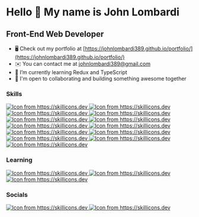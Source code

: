 Hello 👋 My name is John Lombardi
===============================

Front-End Web Developer
-----------------------------

*   🖥️  Check out my portfolio at [https://johnlombardi389.github.io/portfolio/](https://johnlombardi389.github.io/portfolio/)
*   ✉️  You can contact me at [johnlombardi389@gmail.com](mailto:mailto:johnlombardi389@gmail.com)
*   🌱  I’m currently learning Redux and TypeScript
*   🤝  I'm open to collaborating and building something awesome together


### Skills

<p>
  <a href="https://reactjs.org/">
    <img src="https://skillicons.dev/icons?i=react" alt="Icon from https://skillicons.dev" />
  </a>
  <a href="https://developer.mozilla.org/en-US/docs/Web/JavaScript">
    <img src="https://skillicons.dev/icons?i=js" alt="Icon from https://skillicons.dev" />
  </a>
  <a href="https://sass-lang.com/">
    <img src="https://skillicons.dev/icons?i=sass" alt="Icon from https://skillicons.dev" />
  </a>
  <a href="https://developer.mozilla.org/en-US/docs/Web/CSS">
    <img src="https://skillicons.dev/icons?i=css" alt="Icon from https://skillicons.dev" />
  </a>
  <a href="https://developer.mozilla.org/en-US/docs/Glossary/HTML">
    <img src="https://skillicons.dev/icons?i=html" alt="Icon from https://skillicons.dev" />
  </a>
  <a href="https://nodejs.org/en/">
    <img src="https://skillicons.dev/icons?i=nodejs" alt="Icon from https://skillicons.dev" />
  </a>
  <a href="https://getbootstrap.com/">
    <img src="https://skillicons.dev/icons?i=bootstrap" alt="Icon from https://skillicons.dev" />
  </a><a href="https://git-scm.com/">
    <img src="https://skillicons.dev/icons?i=git" alt="Icon from https://skillicons.dev" />
  </a>
  <a href="https://www.figma.com">
    <img src="https://skillicons.dev/icons?i=figma" alt="Icon from https://skillicons.dev" />
  </a>
  <a href="https://www.adobe.com/products/photoshop.html">
    <img src="https://skillicons.dev/icons?i=ps" alt="Icon from https://skillicons.dev" />
  </a>
  <a href="https://www.adobe.com/products/illustrator.html">
    <img src="https://skillicons.dev/icons?i=ai" alt="Icon from https://skillicons.dev" />
  </a>
  <a href="https://www.adobe.com/products/xd.html">
    <img src="https://skillicons.dev/icons?i=xd" alt="Icon from https://skillicons.dev" />
  </a>
  <a href="https://code.visualstudio.com/">
    <img src="https://skillicons.dev/icons?i=vscode" alt="Icon from https://skillicons.dev" />
  </a>
  </p>

### Learning

<p>
<a href="https://redux.js.org/">
    <img src="https://skillicons.dev/icons?i=redux" alt="Icon from https://skillicons.dev" />
  </a>
  <a href="https://vitejs.dev/">
    <img src="https://skillicons.dev/icons?i=vite" alt="Icon from https://skillicons.dev" />
  </a>
  <a href="https://www.typescriptlang.org/">
    <img src="https://skillicons.dev/icons?i=ts" alt="Icon from https://skillicons.dev" />
  </a>
</p>

### Socials

<p>
<a href="https://www.linkedin.com/in/johnlombardi389/">
    <img src="https://skillicons.dev/icons?i=linkedin" alt="Icon from https://skillicons.dev" />
  </a>
  <a href="https://github.com/johnlombardi389">
    <img src="https://skillicons.dev/icons?i=github" alt="Icon from https://skillicons.dev" />
  </a>
</p>

<!---
johnlombardi389/johnlombardi389 is a ✨ special ✨ repository because its `README.md` (this file) appears on your GitHub profile.
You can click the Preview link to take a look at your changes.
--->
